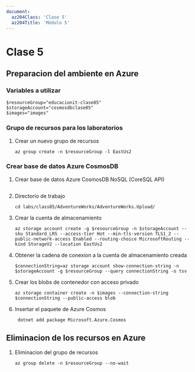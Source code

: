 ```yaml
---
document:
  az204Class: 'Clase 5'
  az204Title: 'Módulo 5'
---
```


# Clase 5

## Preparacion del ambiente en Azure

### Variables a utilizar

```pwsh
$resourceGroup="educacionit-clase05"
$storageAccount="cosmosdbclase05"
$images="images"
```

### Grupo de recursos para los laboratorios

1. Crear un nuevo grupo de recursos
    ```pwsh
    az group create -n $resourceGroup -l EastUs2
    ```

### Crear base de datos Azure CosmosDB

1. Crear base de datos Azure CosmosDB NoSQL (CoreSQL API)
    ```pwsh
    ```
1. Directorio de trabajo
    ```pwsh
    cd labs/class05/AdventureWorks/AdventureWorks.Upload/
    ```
1. Crear la cuenta de almacenamiento
    ```pwsh
    az storage account create -g $resourceGroup -n $storageAccount --sku Standard_LRS --access-tier Hot --min-tls-version TLS1_2 --public-network-access Enabled --routing-choice MicrosoftRouting --kind StorageV2 --location EastUs2
    ```
1. Obtener la cadena de conexion a la cuenta de almacenamiento creada
    ```pwsh
    $connectionString=az storage account show-connection-string -n $storageAccount -g $resourceGroup --query connectionString -o tsv
    ```
1. Crear los blobs de contenedor con acceso privado
    ```pwsh
    az storage container create -n $images --connection-string $connectionString --public-access blob
    ```
1. Insertar el paquete de Azure Cosmos
    ```pwsh
     dotnet add package Microsoft.Azure.Cosmos
    ```

## Eliminacion de los recursos en Azure

1. Eliminacion del grupo de recursos
    ```pwsh
    az group delete -n $resourceGroup --no-wait
    ```

